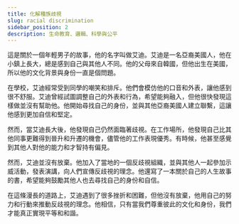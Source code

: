 ```yaml
---
title: 化解種族歧視
slug: racial discrimination
sidebar_position: 2
description: 生命教育、邏輯、科學與公平
---
```



這是關於一個年輕男子的故事，他的名字叫做艾迪。艾迪是一名亞裔美國人，他在小鎮上長大，總是感到自己與其他人不同。他的父母來自韓國，但他出生在美國，所以他的文化背景與身份一直是個問題。

在學校，艾迪經常受到同學的嘲笑和排斥。他們會模仿他的口音和外表，讓他感到很不舒服。艾迪曾經試圖調整自己的外表和行為，希望能夠融入，但他很快發現這樣做並沒有幫助他。他開始尋找自己的身份，並與其他亞裔美國人建立聯繫，這讓他感到更加自信和堅定。

然而，當艾迪長大後，他發現自己仍然面臨著歧視。在工作場所，他發現自己比其他同事更難得到晉升和升遷的機會，儘管他的工作表現優秀。有時候，他甚至感覺到其他人對他的能力和才智持有偏見。

然而，艾迪並沒有放棄。他加入了當地的一個反歧視組織，並與其他人一起參加示威活動，發表演講，向人們宣傳反歧視的理念。他還寫了一本關於自己的人生故事的書，希望能夠鼓勵其他人也去尋找自己的身份和自信。

在這條漫長的道路上，艾迪遇到了很多挫折和困難，但他沒有放棄，他用自己的努力和行動來推動反歧視的理念。他相信，只有當我們尊重彼此的文化和身份，我們才能真正實現平等和和諧。